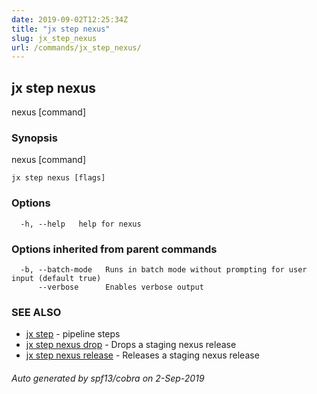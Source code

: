 ```yaml
---
date: 2019-09-02T12:25:34Z
title: "jx step nexus"
slug: jx_step_nexus
url: /commands/jx_step_nexus/
---
```

## jx step nexus

nexus [command]

### Synopsis

nexus [command]

```
jx step nexus [flags]
```

### Options

```
  -h, --help   help for nexus
```

### Options inherited from parent commands

```
  -b, --batch-mode   Runs in batch mode without prompting for user input (default true)
      --verbose      Enables verbose output
```

### SEE ALSO

* [jx step](/commands/jx_step/)	 - pipeline steps
* [jx step nexus drop](/commands/jx_step_nexus_drop/)	 - Drops a staging nexus release
* [jx step nexus release](/commands/jx_step_nexus_release/)	 - Releases a staging nexus release

###### Auto generated by spf13/cobra on 2-Sep-2019
